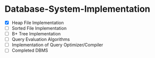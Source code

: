 # Database-System-Implementation

- [x] Heap File Implementation
- [ ] Sorted File Implementation
- [ ] B+ Tree Implementation
- [ ] Query Evaluation Algorithms
- [ ] Implementation of Query Optimizer/Compiler
- [ ] Completed DBMS
